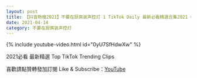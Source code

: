 ```yaml
---
layout: post
title: 【抖音熱搜2021】不要在厨房装声控灯 1 TikTok Daily 最新必看精選合集2021 04 14
date: 2021-04-14
category: 不要在厨房装声控灯
---
```


{% include youtube-video.html id="0yU7SfHdwXw" %}

2021必看 最新精選 Top TikTok Trending Clips

喜歡請點贊轉發加訂閱 Like & Subscribe：[YouTube](https://www.youtube.com/channel/UCAoR7VcanIPd04uEq_GIylA/videos)

